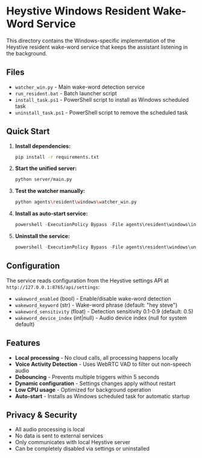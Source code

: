 # Heystive Windows Resident Wake-Word Service

This directory contains the Windows-specific implementation of the Heystive resident wake-word service that keeps the assistant listening in the background.

## Files

- `watcher_win.py` - Main wake-word detection service
- `run_resident.bat` - Batch launcher script
- `install_task.ps1` - PowerShell script to install as Windows scheduled task
- `uninstall_task.ps1` - PowerShell script to remove the scheduled task

## Quick Start

1. **Install dependencies:**
   ```bash
   pip install -r requirements.txt
   ```

2. **Start the unified server:**
   ```bash
   python server/main.py
   ```

3. **Test the watcher manually:**
   ```bash
   python agents\resident\windows\watcher_win.py
   ```

4. **Install as auto-start service:**
   ```powershell
   powershell -ExecutionPolicy Bypass -File agents\resident\windows\install_task.ps1
   ```

5. **Uninstall the service:**
   ```powershell
   powershell -ExecutionPolicy Bypass -File agents\resident\windows\uninstall_task.ps1
   ```

## Configuration

The service reads configuration from the Heystive settings API at `http://127.0.0.1:8765/api/settings`:

- `wakeword_enabled` (bool) - Enable/disable wake-word detection
- `wakeword_keyword` (str) - Wake-word phrase (default: "hey steve")
- `wakeword_sensitivity` (float) - Detection sensitivity 0.1-0.9 (default: 0.5)
- `wakeword_device_index` (int|null) - Audio device index (null for system default)

## Features

- **Local processing** - No cloud calls, all processing happens locally
- **Voice Activity Detection** - Uses WebRTC VAD to filter out non-speech audio
- **Debouncing** - Prevents multiple triggers within 5 seconds
- **Dynamic configuration** - Settings changes apply without restart
- **Low CPU usage** - Optimized for background operation
- **Auto-start** - Installs as Windows scheduled task for automatic startup

## Privacy & Security

- All audio processing is local
- No data is sent to external services
- Only communicates with local Heystive server
- Can be completely disabled via settings or uninstalled